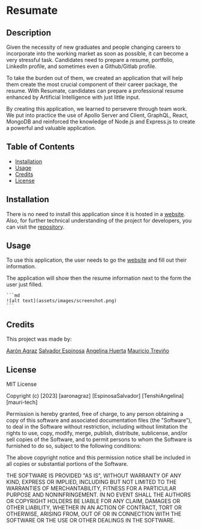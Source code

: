 # Resumate

## Description

Given the necessity of new graduates and people changing careers to incorporate into the working market as soon as possible, it can become a very stressful task. Candidates need to prepare a resume, portfolio, LinkedIn profile, and sometimes even a Github/Gitlab profile.

To take the burden out of them, we created an application that will help them create the most crucial component of their career package, the resume. With Resumate, candidates can prepare a professional resume enhanced by Artificial Intelligence with just little input.

By creating this application, we learned to persevere through team work. We put into practice the use of Apollo Server and Client, GraphQL, React, MongoDB and reinforced the knowledge of Node.js and Express.js to create a powerful and valuable application.

## Table of Contents

- [Installation](#installation)
- [Usage](#usage)
- [Credits](#credits)
- [License](#license)

## Installation

There is no need to install this application since it is hosted in a [website](). Also, for further technical understanding of the project for developers, you can visit the [repository](https://github.com/aaronagraz/resumate).

## Usage

To use this application, the user needs to go the [website]() and fill out their information.

The application will show then the resume information next to the form the user just filled.


    ```md
    ![alt text](assets/images/screenshot.png)
    ```

## Credits

This project was made by:

[Aarón Agraz](https://github.com/aaronagraz)
[Salvador Espinosa](https://github.com/EspinosaSalvador)
[Angelina Huerta](https://github.com/TenshiAngelina)
[Mauricio Treviño](https://github.com/mauri-tech)

## License

MIT License

Copyright (c) [2023] [aaronagraz] [EspinosaSalvador] [TenshiAngelina] [mauri-tech]

Permission is hereby granted, free of charge, to any person obtaining a copy
of this software and associated documentation files (the "Software"), to deal
in the Software without restriction, including without limitation the rights
to use, copy, modify, merge, publish, distribute, sublicense, and/or sell
copies of the Software, and to permit persons to whom the Software is
furnished to do so, subject to the following conditions:

The above copyright notice and this permission notice shall be included in all
copies or substantial portions of the Software.

THE SOFTWARE IS PROVIDED "AS IS", WITHOUT WARRANTY OF ANY KIND, EXPRESS OR
IMPLIED, INCLUDING BUT NOT LIMITED TO THE WARRANTIES OF MERCHANTABILITY,
FITNESS FOR A PARTICULAR PURPOSE AND NONINFRINGEMENT. IN NO EVENT SHALL THE
AUTHORS OR COPYRIGHT HOLDERS BE LIABLE FOR ANY CLAIM, DAMAGES OR OTHER
LIABILITY, WHETHER IN AN ACTION OF CONTRACT, TORT OR OTHERWISE, ARISING FROM,
OUT OF OR IN CONNECTION WITH THE SOFTWARE OR THE USE OR OTHER DEALINGS IN THE
SOFTWARE.